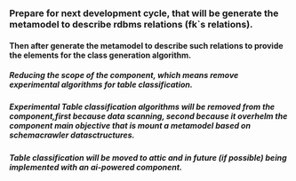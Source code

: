 ### Prepare for next development cycle, that  will be generate the metamodel to describe rdbms relations (fk`s relations). 
#### Then after generate the metamodel to describe such relations to provide the elements for the class generation algorithm. 

##### Reducing the scope of the component, which means remove experimental algorithms for table classification.
##### Experimental Table classification algorithms will be removed from the component,first because data scanning, second because it overhelm the component main objective that is mount a metamodel based on schemacrawler datasctructures.
##### Table classification will be moved to attic and in future (if possible) being implemented with an ai-powered component.

